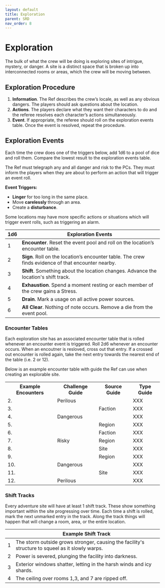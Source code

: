```yaml
---
layout: default
title: Exploration
parent: SRD
nav_order: 8
---
```


# Exploration

The bulk of what the crew will be doing is exploring sites of intrigue, mystery, or danger. A site is a distinct space that is broken up into interconnected rooms or areas, which the crew will be moving between. 

## Exploration Procedure

1. **Information**. The Ref describes the crew’s locale, as well as any obvious dangers. The players should ask questions about the location.
2. **Actions**. The players declare what they want their characters to do and the referee resolves each character’s actions simultaneously. 
3. **Event**. If appropriate, the referee should roll on the exploration events table. Once the event is resolved, repeat the procedure.

## Exploration Events

Each time the crew does one of the triggers below, add 1d6 to a pool of dice and roll them. Compare the lowest result to the exploration events table.

The Ref must telegraph any and all danger and risk to the PCs. They must inform the players when they are about to perform an action that will trigger an event roll.

**Event Triggers:**
- **Linger** for too long in the same place.
- Move **carelessly** through an area.
- Create a **disturbance**.

Some locations may have more specific actions or situations which will trigger event rolls, such as triggering an alarm.

| 1d6 | Exploration Events |
|------|------|
| 1  | **Encounter**. Reset the event pool and roll on the location’s encounter table. |
| 2  | **Sign**. Roll on the location’s encounter table. The crew finds evidence of that encounter nearby. |
| 3  | **Shift**. Something about the location changes. Advance the location's shift track. |
| 4  | **Exhaustion**. Spend a moment resting or each member of the crew gains a Stress. |
| 5  | **Drain**. Mark a usage on all active power sources. |
| 6  | **All Clear**. Nothing of note occurs. Remove a die from the event pool. |

### Encounter Tables
Each exploration site has an associated encounter table that is rolled whenever an encounter event is triggered. Roll 2d6 whenever an encounter occurs. When an encoutner is resloved, cross out that entry. If a crossed out encounter is rolled again, take the next entry towards the nearest end of the table (i.e. 2 or 12).

Below is an example encounter table with guide the Ref can use when creating an explorable site. 

<table>
  <tr> <th>Example Encounters</th> <th>Challenge Guide</th> <th>Source Guide</th> <th>Type Guide</th> </tr>
  <tr> <td>2. </td> <td>Perilous</td> <td rowspan="3">Faction</td> <td>XXX</td> </tr>
  <tr> <td>3. </td> <td rowspan="3">Dangerous</td> <td>XXX</td> </tr>
  <tr> <td>4. </td> <td>XXX</td> </tr>
  <tr> <td>5. </td> <td>Region</td> <td>XXX</td> </tr>
  <tr> <td>6. </td> <td rowspan="3">Risky</td> <td>Faction</td> <td>XXX</td> </tr>
  <tr> <td>7. </td> <td>Region</td> <td>XXX</td> </tr>
  <tr> <td>8. </td> <td>Site</td> <td>XXX</td> </tr>
  <tr> <td>9. </td> <td rowspan="3">Dangerous</td> <td>Region</td> <td>XXX</td> </tr>
  <tr> <td>10. </td> <td rowspan="3">Site</td> <td>XXX</td> </tr>
  <tr> <td>11. </td> <td>XXX</td> </tr>
  <tr> <td>12. </td> <td>Perilous</td> <td>XXX</td> </tr>
</table>

### Shift Tracks

Every adventure site will have at least 1 shift track. These show something important within the site progressing over time. Each time a shift is rolled, mark the next unmarked entry in the track. Along the track things will happen that will change a room, area, or the entire location. 

|  | Example Shift Track |
|------|------|
| 1  | The storm outside grows stronger, causing the facility's structure to squeel as it slowly warps. |
| 2  | Power is severed, plunging the facility into darkness.  |
| 3  | Exterior windows shatter, letting in the harsh winds and icy shards. |
| 4  | The ceiling over rooms 1,3, and 7 are ripped off. |
